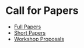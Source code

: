 ﻿---
layout: default
---

# Call for Papers 

 - [Full Papers](/cfp/full-papers)
 - [Short Papers](/cfp/short-papers)
 - [Workshop Proposals](/cfp/workshops)